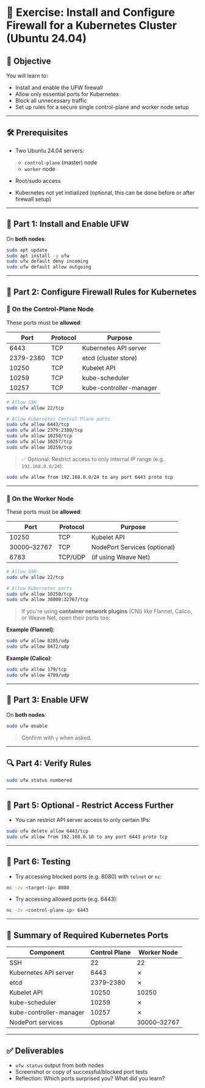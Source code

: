 
# 🧪 Exercise: Install and Configure Firewall for a Kubernetes Cluster (Ubuntu 24.04)

## 📝 Objective

You will learn to:

* Install and enable the UFW firewall
* Allow only essential ports for Kubernetes
* Block all unnecessary traffic
* Set up rules for a secure single control-plane and worker node setup

---

## 🛠️ Prerequisites

* Two Ubuntu 24.04 servers:

  * `control-plane` (master) node
  * `worker` node
* Root/sudo access
* Kubernetes not yet initialized (optional, this can be done before or after firewall setup)

---

## 🔧 Part 1: Install and Enable UFW

On **both nodes**:

```bash
sudo apt update
sudo apt install -y ufw
sudo ufw default deny incoming
sudo ufw default allow outgoing
```

---

## 🧩 Part 2: Configure Firewall Rules for Kubernetes

### 🚩 On the **Control-Plane Node**

These ports must be **allowed**:

| Port      | Protocol | Purpose                 |
| --------- | -------- | ----------------------- |
| 6443      | TCP      | Kubernetes API server   |
| 2379-2380 | TCP      | etcd (cluster store)    |
| 10250     | TCP      | Kubelet API             |
| 10259     | TCP      | kube-scheduler          |
| 10257     | TCP      | kube-controller-manager |

```bash
# Allow SSH
sudo ufw allow 22/tcp

# Allow Kubernetes Control Plane ports
sudo ufw allow 6443/tcp
sudo ufw allow 2379:2380/tcp
sudo ufw allow 10250/tcp
sudo ufw allow 10257/tcp
sudo ufw allow 10259/tcp
```

> ✅ Optional: Restrict access to only internal IP range (e.g. `192.168.0.0/24`):

```bash
sudo ufw allow from 192.168.0.0/24 to any port 6443 proto tcp
```

---

### 🚩 On the **Worker Node**

These ports must be **allowed**:

| Port        | Protocol | Purpose                      |
| ----------- | -------- | ---------------------------- |
| 10250       | TCP      | Kubelet API                  |
| 30000–32767 | TCP      | NodePort Services (optional) |
| 6783        | TCP/UDP  | (if using Weave Net)         |

```bash
# Allow SSH
sudo ufw allow 22/tcp

# Allow Kubernetes ports
sudo ufw allow 10250/tcp
sudo ufw allow 30000:32767/tcp
```

> If you're using **container network plugins** (CNI) like Flannel, Calico, or Weave Net, open their ports too:

**Example (Flannel)**:

```bash
sudo ufw allow 8285/udp
sudo ufw allow 8472/udp
```

**Example (Calico)**:

```bash
sudo ufw allow 179/tcp
sudo ufw allow 4789/udp
```

---

## 🚀 Part 3: Enable UFW

On **both nodes**:

```bash
sudo ufw enable
```

> Confirm with `y` when asked.

---

## 🔍 Part 4: Verify Rules

```bash
sudo ufw status numbered
```

---

## 🔐 Part 5: Optional - Restrict Access Further

* You can restrict API server access to only certain IPs:

```bash
sudo ufw delete allow 6443/tcp
sudo ufw allow from 192.168.0.10 to any port 6443 proto tcp
```

---

## 🧪 Part 6: Testing

* Try accessing blocked ports (e.g. 8080) with `telnet` or `nc`:

```bash
nc -zv <target-ip> 8080
```

* Try accessing allowed ports (e.g. 6443):

```bash
nc -zv <control-plane-ip> 6443
```

---

## 🧾 Summary of Required Kubernetes Ports

| Component               | Control Plane | Worker Node |
| ----------------------- | ------------- | ----------- |
| SSH                     | 22            | 22          |
| Kubernetes API server   | 6443          | ✗           |
| etcd                    | 2379–2380     | ✗           |
| Kubelet API             | 10250         | 10250       |
| kube-scheduler          | 10259         | ✗           |
| kube-controller-manager | 10257         | ✗           |
| NodePort services       | Optional      | 30000–32767 |

---

## ✅ Deliverables

* `ufw status` output from both nodes
* Screenshot or copy of successful/blocked port tests
* Reflection: Which ports surprised you? What did you learn?

